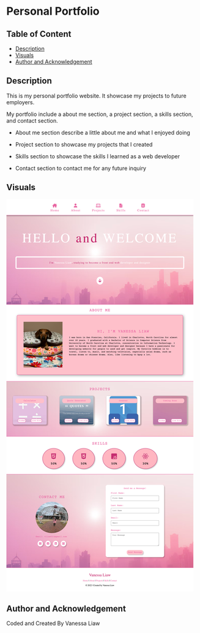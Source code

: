 # Personal Portfolio 

## Table of Content
- [Description](#description)
- [Visuals](#visuals)
- [Author and Acknowledgement](#author-and-acknowledgement)

## Description

This is my personal portfolio website. It showcase my projects to future employers. 

My portfolio include a about me section, a project section, a skills section, and contact section.

- About me section describe a little about me and what I enjoyed doing

- Project section to showcase my projects that I created

- Skills section to showcase the skills I learned as a web developer 

- Contact section to contact me for any future inquiry

## Visuals

![Vanessa's Personal Portfolio Website](./assets/images/Vanessa's-Portfolio.png)

## Author and Acknowledgement

Coded and Created By Vanessa Liaw